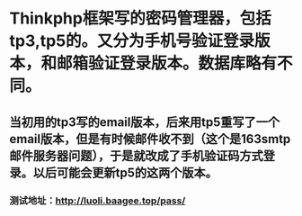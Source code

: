 # Thinkphp框架写的密码管理器，包括tp3,tp5的。又分为手机号验证登录版本，和邮箱验证登录版本。数据库略有不同。

## 当初用的tp3写的email版本，后来用tp5重写了一个email版本，但是有时候邮件收不到（这个是163smtp邮件服务器问题），于是就改成了手机验证码方式登录。以后可能会更新tp5的这两个版本。

### 测试地址：http://luoli.baagee.top/pass/